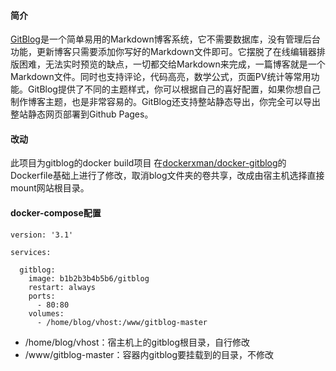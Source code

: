 #### 简介
[GitBlog](https://github.com/jockchou/gitblog.git)是一个简单易用的Markdown博客系统，它不需要数据库，没有管理后台功能，更新博客只需要添加你写好的Markdown文件即可。它摆脱了在线编辑器排版困难，无法实时预览的缺点，一切都交给Markdown来完成，一篇博客就是一个Markdown文件。同时也支持评论，代码高亮，数学公式，页面PV统计等常用功能。GitBlog提供了不同的主题样式，你可以根据自己的喜好配置，如果你想自己制作博客主题，也是非常容易的。GitBlog还支持整站静态导出，你完全可以导出整站静态网页部署到Github Pages。


#### 改动
此项目为gitblog的docker build项目
在[dockerxman/docker-gitblog](https://hub.docker.com/r/dockerxman/docker-gitblog)的Dockerfile基础上进行了修改，取消blog文件夹的卷共享，改成由宿主机选择直接mount网站根目录。

#### docker-compose配置

```
version: '3.1'

services:

  gitblog:
    image: b1b2b3b4b5b6/gitblog
    restart: always
    ports:
      - 80:80
    volumes:
      - /home/blog/vhost:/www/gitblog-master
```

- /home/blog/vhost：宿主机上的gitblog根目录，自行修改
- /www/gitblog-master：容器内gitblog要挂载到的目录，不修改

